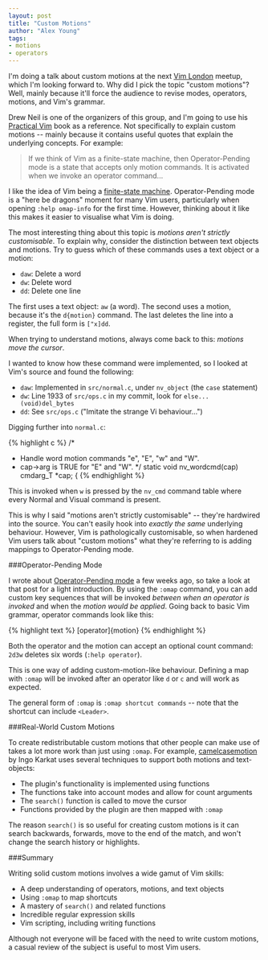```yaml
---
layout: post
title: "Custom Motions"
author: "Alex Young"
tags: 
- motions
- operators
---
```


I'm doing a talk about custom motions at the next [Vim London](http://www.meetup.com/Vim-London/) meetup, which I'm looking forward to.  Why did I pick the topic "custom motions"?  Well, mainly because it'll force the audience to revise modes, operators, motions, and Vim's grammar.

Drew Neil is one of the organizers of this group, and I'm going to use his [Practical Vim](http://pragprog.com/book/dnvim/practical-vim) book as a reference.  Not specifically to explain custom motions -- mainly because it contains useful quotes that explain the underlying concepts.  For example:

> If we think of Vim as a finite-state machine, then Operator-Pending mode is a state that accepts only motion commands.  It is activated when we invoke an operator command...

I like the idea of Vim being a [finite-state machine](http://en.wikipedia.org/wiki/Finite-state_machine).  Operator-Pending mode is a "here be dragons" moment for many Vim users, particularly when opening `:help omap-info` for the first time.  However, thinking about it like this makes it easier to visualise what Vim is doing.

The most interesting thing about this topic is *motions aren't strictly customisable*.  To explain why, consider the distinction between text objects and motions.  Try to guess which of these commands uses a text object or a motion:

* `daw`: Delete a word
* `dw`: Delete word
* `dd`: Delete one line

The first uses a text object: `aw` (a word).  The second uses a motion, because it's the `d{motion}` command.  The last deletes the line into a register, the full form is `["x]dd`.

When trying to understand motions, always come back to this: *motions move the cursor*.

I wanted to know how these command were implemented, so I looked at Vim's source and found the following:

* `daw`: Implemented in `src/normal.c`, under `nv_object` (the `case` statement)
* `dw`: Line 1933 of `src/ops.c` in my commit, look for `else... (void)del_bytes`
* `dd`: See `src/ops.c` ("Imitate the strange Vi behaviour...")

Digging further into `normal.c`:

{% highlight c %}
/*
 * Handle word motion commands "e", "E", "w" and "W".
 * cap->arg is TRUE for "E" and "W".
 */
    static void
nv_wordcmd(cap)
    cmdarg_T	*cap;
{
{% endhighlight %}

This is invoked when `w` is pressed by the `nv_cmd` command table where every Normal and Visual command is present.

This is why I said "motions aren't strictly customisable" -- they're hardwired into the source.  You can't easily hook into _exactly the same_ underlying behaviour.  However, Vim is pathologically customisable, so when hardened Vim users talk about "custom motions" what they're referring to is adding mappings to Operator-Pending mode.

###Operator-Pending Mode

I wrote about [Operator-Pending mode](http://usevim.com/2012/12/05/omap/) a few weeks ago, so take a look at that post for a light introduction.  By using the `:omap` command, you can add custom key sequences that will be invoked _between when an operator is invoked_ and when the _motion would be applied_.  Going back to basic Vim grammar, operator commands look like this:

{% highlight text %}
[operator]{motion}
{% endhighlight %}

Both the operator and the motion can accept an optional count command: `2d3w` deletes six words (`:help operator`).

This is one way of adding custom-motion-like behaviour.  Defining a map with `:omap` will be invoked after an operator like `d` or `c` and will work as expected.

The general form of `:omap` is `:omap shortcut commands` -- note that the shortcut can include `<Leader>`.

###Real-World Custom Motions

To create redistributable custom motions that other people can make use of takes a lot more work than just using `:omap`.  For example, [camelcasemotion](http://www.vim.org/scripts/script.php?script_id=1905) by Ingo Karkat uses several techniques to support both motions and text-objects:

* The plugin's functionality is implemented using functions
* The functions take into account modes and allow for count arguments
* The `search()` function is called to move the cursor
* Functions provided by the plugin are then mapped with `:omap`

The reason `search()` is so useful for creating custom motions is it can search backwards, forwards, move to the end of the match, and won't change the search history or highlights.

###Summary

Writing solid custom motions involves a wide gamut of Vim skills:

* A deep understanding of operators, motions, and text objects
* Using `:omap` to map shortcuts
* A mastery of `search()` and related functions
* Incredible regular expression skills
* Vim scripting, including writing functions

Although not everyone will be faced with the need to write custom motions, a casual review of the subject is useful to most Vim users.

